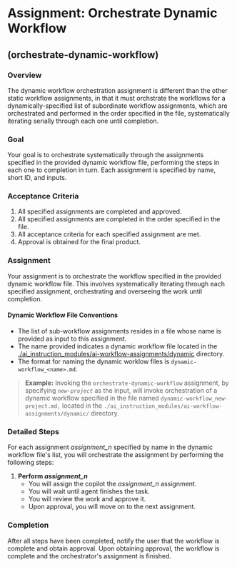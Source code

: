 # Assignment: Orchestrate Dynamic Workflow

## (orchestrate-dynamic-workflow)

### Overview

The dynamic workflow orchestration assignment is different than the other static workflow assignments, in that it must orchstrate the workflows for a dynamically-specified list of subordinate workflow assignments, which are orchestrated and performed in the order specified in the file, systematically iterating serially through each one until completion.

### Goal

Your goal is to orchestrate systematically through the assignments specified in the provided dynamic workflow file, performing the steps in each one to completion in turn. Each assignment is specified by name, short ID, and inputs.

### Acceptance Criteria

1. All specified assignments are completed and approved.
2. All specified assignments are completed in the order specified in the file.
3. All acceptance criteria for each specified assignment are met.
4. Approval is obtained for the final product.

### Assignment

Your assignment is to orchestrate the workflow specified in the provided dynamic workflow file. This involves systematically iterating through each specified assignment, orchestrating and overseeing the work until completion.

#### Dynamic Workflow File Conventions
- The list of sub-workflow assignments resides in a file whose name is provided as input to this assignment.
- The name provided indicates a dynamic workflow file located in the [./ai_instruction_modules/ai-workflow-assignments/dynamic](./dynamic) directory.
- The format for naming the dynamic worklow files is `dynamic-workflow_<name>.md`. 

> **Example:** Invoking the `orchestrate-dynamic-workflow` assignment, by specifying *`new-project`* as the input, will invoke orchestration of a dynamic workflow specified in the file named `dynamic-workflow_new-project.md,` located in the `./ai_instruction_modules/ai-workflow-assignments/dynamic/` directory.

### Detailed Steps

For each assignment *assignment_n* specified by name in the dynamic workflow file's list, you will orchestrate the assignment by performing the following steps:

1. **Perform *assignment_n***
   -  You will assign the copilot the *assignment_n* assignment.
   -  You will wait until agent finishes the task.
   -  You will review the work and approve it.
   -  Upon approval, you will move on to the next assignment.

### Completion

After all steps have been completed, notify the user that the workflow is complete and obtain approval. Upon obtaining approval, the workflow is complete and the orchestrator's assignment is finished.

